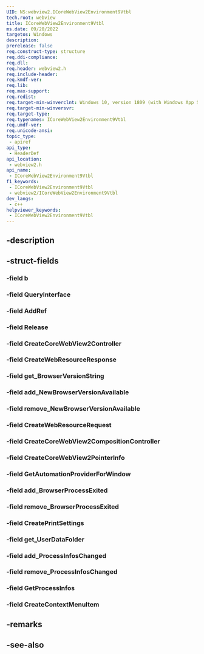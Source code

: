 ```yaml
---
UID: NS:webview2.ICoreWebView2Environment9Vtbl
tech.root: webview
title: ICoreWebView2Environment9Vtbl
ms.date: 09/20/2022
targetos: Windows
description: 
prerelease: false
req.construct-type: structure
req.ddi-compliance: 
req.dll: 
req.header: webview2.h
req.include-header: 
req.kmdf-ver: 
req.lib: 
req.max-support: 
req.redist: 
req.target-min-winverclnt: Windows 10, version 1809 (with Windows App SDK 1.1 or later)
req.target-min-winversvr: 
req.target-type: 
req.typenames: ICoreWebView2Environment9Vtbl
req.umdf-ver: 
req.unicode-ansi: 
topic_type:
 - apiref
api_type:
 - HeaderDef
api_location:
 - webview2.h
api_name:
 - ICoreWebView2Environment9Vtbl
f1_keywords:
 - ICoreWebView2Environment9Vtbl
 - webview2/ICoreWebView2Environment9Vtbl
dev_langs:
 - c++
helpviewer_keywords:
 - ICoreWebView2Environment9Vtbl
---
```


## -description

## -struct-fields

### -field b

### -field QueryInterface

### -field AddRef

### -field Release

### -field CreateCoreWebView2Controller

### -field CreateWebResourceResponse

### -field get_BrowserVersionString

### -field add_NewBrowserVersionAvailable

### -field remove_NewBrowserVersionAvailable

### -field CreateWebResourceRequest

### -field CreateCoreWebView2CompositionController

### -field CreateCoreWebView2PointerInfo

### -field GetAutomationProviderForWindow

### -field add_BrowserProcessExited

### -field remove_BrowserProcessExited

### -field CreatePrintSettings

### -field get_UserDataFolder

### -field add_ProcessInfosChanged

### -field remove_ProcessInfosChanged

### -field GetProcessInfos

### -field CreateContextMenuItem

## -remarks

## -see-also

